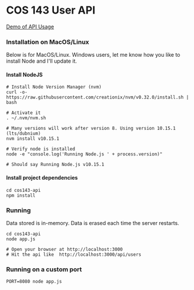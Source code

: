 # COS 143 User API

[Demo of API Usage](https://stormy-thicket-73472.herokuapp.com/)

### Installation on MacOS/Linux

Below is for MacOS/Linux. Windows users, let me know how you like to install Node and I'll update it.


#### Install NodeJS
```console
# Install Node Version Manager (nvm)
curl -o- https://raw.githubusercontent.com/creationix/nvm/v0.32.0/install.sh | bash

# Activate it 
. ~/.nvm/nvm.sh

# Many versions will work after version 8. Using version 10.15.1 (lts/dubnium)
nvm install v10.15.1

# Verify node is installed
node -e "console.log('Running Node.js ' + process.version)"

# Should say Running Node.js v10.15.1
```

#### Install project dependencies
```console
cd cos143-api
npm install
```

### Running
Data stored is in-memory. Data is erased each time the server restarts.
```console
cd cos143-api
node app.js

# Open your browser at http://localhost:3000
# Hit the api like  http://localhost:3000/api/users
```

### Running on a custom port
```console
PORT=8080 node app.js
```